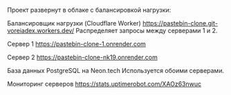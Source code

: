Проект развернут в облаке с балансировкой нагрузки:

Балансировщик нагрузки (Cloudflare Worker)
https://pastebin-clone.git-voreiadex.workers.dev/
Распределяет запросы между серверами 1 и 2.

Сервер 1
https://pastebin-clone-1.onrender.com

Сервер 2
https://pastebin-clone-nk19.onrender.com

База данных
PostgreSQL на Neon.tech
Используется обоими серверами.

Мониторинг серверов
https://stats.uptimerobot.com/XAOz63nwuc

